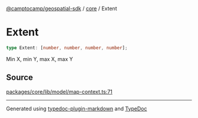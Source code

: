 [@camptocamp/geospatial-sdk](../../index.md) / [core](../index.md) / Extent

# Extent

```ts
type Extent: [number, number, number, number];
```

Min X, min Y, max X, max Y

## Source

[packages/core/lib/model/map-context.ts:71](https://github.com/jahow/geospatial-sdk/blob/b3c3686/packages/core/lib/model/map-context.ts#L71)

***

Generated using [typedoc-plugin-markdown](https://www.npmjs.com/package/typedoc-plugin-markdown) and [TypeDoc](https://typedoc.org/)
